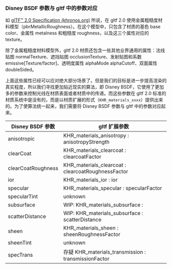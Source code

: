 ### Disney BSDF 参数与 gltf 中的参数对应

如 [glTF™ 2.0 Specification (khronos.org)](https://registry.khronos.org/glTF/specs/2.0/glTF-2.0.html#materials) 所说，在 gltf 2.0 使用金属粗糙度材料模型（pbrMetallicRoughness）。在这个模型中，只包含了材质的基色 base color、金属性 metalness 和粗糙度 roughness，以及这三个属性对应的 texture。

除了金属粗糙度材料模型外，gltf 2.0 材质还包含一些其他业界通用的属性：法线贴图 normalTexture、遮挡贴图 occlusionTexture、发射贴图和系数 emissive[Texture/factor]、透明度属性 alphaMode alphaCutoff、双面属性 doubleSided。

上面这些属性已经可以应对绝大部分场景了。但是我们的目标是进一步提高渲染的真实程度，所以我们寻找更加贴近现实的算法，即 Disney BSDF，它使用了更加多的参数来控制光线在材质表面或者材质中的传递。而这些参数在 gltf 2.0 标准的材质系统中是没有的，而是以材质扩展的形式（`KHR_materials_xxxx`）提供出来的。为了使算法统一起来，我们需要将 Disney BSDF 参数与 gltf 中的参数对应起来。

| Disney BSDF 参数   | gltf 扩展参数                                        |
| ------------------ | ---------------------------------------------------- |
| anisotropic        | KHR_materials_anisotropy : anisotropyStrength        |
| clearCoat          | KHR_materials_clearcoat : clearcoatFactor            |
| clearCoatRoughness | KHR_materials_clearcoat : clearcoatRoughnessFactor   |
| ior                | KHR_materials_ior : ior                              |
| specular           | KHR_materials_specular : specularFactor              |
| specularTint       | unknown                                              |
| subsurface         | WIP: KHR_materials_subsurface :                      |
| scatterDistance    | WIP: KHR_materials_subsurface : scatterDistance      |
| sheen              | KHR_materials_sheen : sheenRoughnessFactor           |
| sheenTint          | unknown                                              |
| specTrans          | 存疑 KHR_materials_transmission : transmissionFactor |

